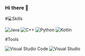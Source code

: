 ### Hi there 👋

<!--
**Adelio7/Adelio7** is a ✨ _special_ ✨ repository because its `README.md` (this file) appears on your GitHub profile.

Here are some ideas to get you started:

- 🔭 I’m currently working on ...
- 🌱 I’m currently learning ...
- 👯 I’m looking to collaborate on ...
- 🤔 I’m looking for help with ...
- 💬 Ask me about ...
- 📫 How to reach me: ...
- 😄 Pronouns: ...
- ⚡ Fun fact: ...
-->

#💻Skills

![Java](https://img.shields.io/badge/Java-007396.svg?&style=for-the-badge&logo=Java&logoColor=red)
![C++](https://img.shields.io/badge/C++-00599C.svg?&style=for-the-badge&logo=C++&logoColor=black)
![Python](https://img.shields.io/badge/Python-3776AB.svg?&style=for-the-badge&logo=Python&logoColor=blue)
![Kotlin](https://img.shields.io/badge/Kotlin-7F52FF.svg?&style=for-the-badge&logo=Kotlin&logoColor=orange)


#Tools

![Visual Studio Code](https://img.shields.io/badge/Visual%20Studio%20Code-007ACC.svg?&style=for-the-badge&logo=Visual%20Studio%20Code&logoColor=white)
![Visual Studio](https://img.shields.io/badge/Visual%20Studio-5C2D91.svg?&style=for-the-badge&logo=Visual%20Studio&logoColor=black)
